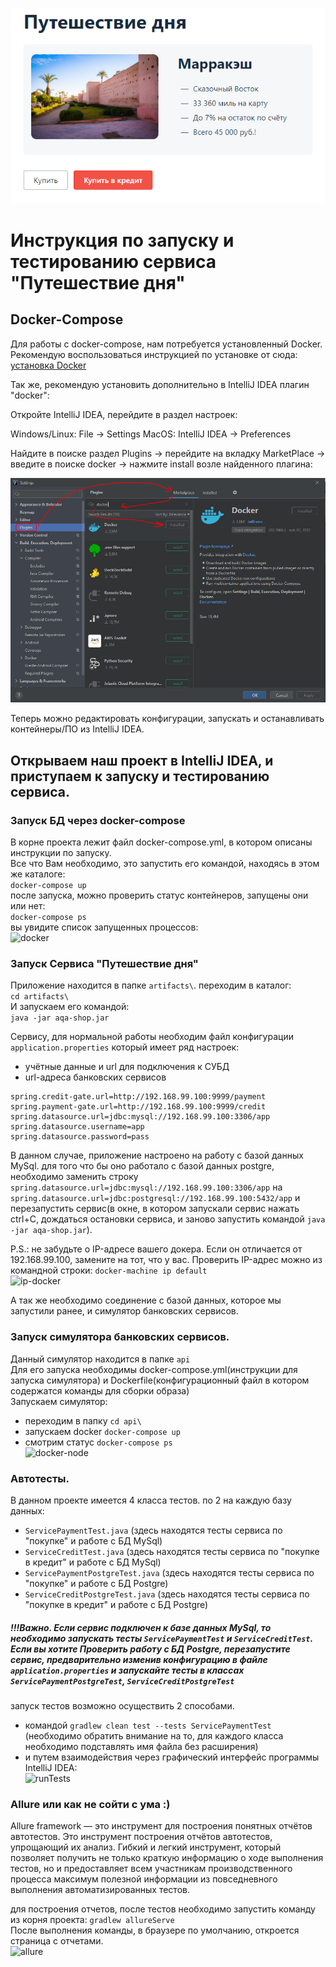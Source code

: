 ![img](img/index.png)
# Инструкция по запуску и тестированию сервиса "Путешествие дня"

## Docker-Compose
Для работы с docker-compose, нам потребуется установленный Docker.
Рекомендую воспользоваться инструкцией по установке от сюда: [установка Docker](https://github.com/netology-code/aqa-homeworks/blob/master/docker/installation.md)

Так же, рекомендую установить дополнительно в IntelliJ IDEA плагин "docker":

Откройте IntelliJ IDEA, перейдите в раздел настроек:

Windows/Linux: File -> Settings
MacOS: IntelliJ IDEA -> Preferences

Найдите в поиске раздел Plugins -> перейдите на вкладку MarketPlace -> введите в поиске docker -> нажмите install возле найденного плагина:

![plugin docker](img/readme/installPlugin.PNG)

Теперь можно редактировать конфигурации, запускать и останавливать контейнеры/ПО из IntelliJ IDEA.

## Открываем наш проект в IntelliJ IDEA, и приступаем к запуску и тестированию сервиса.

### Запуск БД через docker-compose  
В корне проекта лежит файл docker-compose.yml, в котором описаны инструкции по запуску.  
Все что Вам необходимо, это запустить его командой, находясь в этом же каталоге:  
```docker-compose up```  
после запуска, можно проверить статус контейнеров, запущены они или нет:  
```docker-compose ps```  
вы увидите список запущенных процессов:  
![docker](img/readme/dockerBD.PNG)

### Запуск Сервиса "Путешествие дня"

Приложение находится в папке ```artifacts\```. переходим в каталог:  
```cd artifacts\```  
И запускаем его командой:  
```java -jar aqa-shop.jar```

Сервису, для нормальной работы необходим файл конфигурации ```application.properties``` который имеет ряд настроек:
- учётные данные и url для подключения к СУБД
- url-адреса банковских сервисов  
```
spring.credit-gate.url=http://192.168.99.100:9999/payment  
spring.payment-gate.url=http://192.168.99.100:9999/credit  
spring.datasource.url=jdbc:mysql://192.168.99.100:3306/app  
spring.datasource.username=app  
spring.datasource.password=pass  
```
В данном случае, приложение настроено на работу с базой данных MySql. для того что бы оно работало с базой данных postgre, необходимо заменить строку ```spring.datasource.url=jdbc:mysql://192.168.99.100:3306/app``` на ```spring.datasource.url=jdbc:postgresql://192.168.99.100:5432/app```
и перезапустить сервис(в окне, в котором запускали сервис нажать ctrl+C, дождаться остановки сервиса, и заново запустить командой ```java -jar aqa-shop.jar```).

P.S.: не забудьте о IP-адресе вашего докера. Если он отличается от 192.168.99.100, замените на тот, что у вас. Проверить IP-адрес можно из командной строки: ```docker-machine ip default```  
![ip-docker](img/readme/dockerIP.PNG)

А так же необходимо соединение с базой данных, которое мы запустили ранее, и симулятор банковских сервисов.

### Запуск симулятора банковских сервисов.
Данный симулятор находится в папке ```api```  
Для его запуска необходимы docker-compose.yml(инструкции для запуска симулятора) и Dockerfile(конфигурационный файл в котором содержатся команды для сборки образа)  
Запускаем симулятор: 
- переходим в папку ```cd api\```  
- запускаем docker ```docker-compose up```  
- смотрим статус ```docker-compose ps```  
![docker-node](img/readme/dockerNode.PNG)  

### Автотесты.  
В данном проекте имеется 4 класса тестов. по 2 на каждую базу данных:  
- ```ServicePaymentTest.java``` (здесь находятся тесты сервиса по "покупке" и работе с БД MySql)
- ```ServiceCreditTest.java``` (здесь находятся тесты сервиса по "покупке в кредит" и работе с БД MySql)
- ```ServicePaymentPostgreTest.java``` (здесь находятся тесты сервиса по "покупке" и работе с БД Postgre)
- ```ServiceCreditPostgreTest.java``` (здесь находятся тесты сервиса по "покупке в кредит" и работе с БД Postgre)  

##### !!!Важно. Если сервис подключен к базе данных MySql, то необходимо запускать тесты ```ServicePaymentTest``` и ```ServiceCreditTest```. Если вы хотите Проверить работу с БД Postgre, перезапустите сервис, предварительно изменив конфигурацию в файле ```application.properties``` и запускайте тесты в классах ```ServicePaymentPostgreTest```, ```ServiceCreditPostgreTest```

запуск тестов возможно осуществить 2 способами.
- командой ```gradlew clean test --tests ServicePaymentTest``` (необходимо обратить внимание на то, для каждого класса необходимо подставлять имя файла без расширения)
- и путем взаимодействия через графический интерфейс программы IntelliJ IDEA:  
![runTests](img/readme/runTests.gif)

### Allure или как не сойти с ума :)
Allure framework — это инструмент для построения понятных отчётов автотестов.
Это инструмент построения отчётов автотестов, упрощающий их анализ. Гибкий и легкий инструмент, который позволяет получить не только краткую информацию о ходе выполнения тестов, но и предоставляет всем участникам производственного процесса максимум полезной информации из повседневного выполнения автоматизированных тестов.

для построения отчетов, после тестов необходимо запустить команду из корня проекта:
```gradlew allureServe```  
После выполнения команды, в браузере по умолчанию, откроется страница с отчетами.  
![allure](img/readme/allure.PNG)